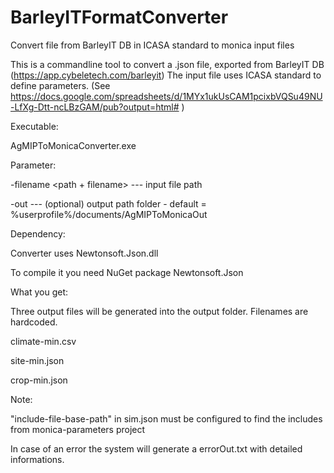 # BarleyITFormatConverter
Convert file from BarleyIT DB in ICASA standard to monica input files

This is a commandline tool to convert a .json file, exported from BarleyIT DB (https://app.cybeletech.com/barleyit)
The input file uses ICASA standard to define parameters. (See
https://docs.google.com/spreadsheets/d/1MYx1ukUsCAM1pcixbVQSu49NU-LfXg-Dtt-ncLBzGAM/pub?output=html# )

Executable:

AgMIPToMonicaConverter.exe 

Parameter:

-filename <path + filename>  --- input file path

-out <path>                  --- (optional) output path folder - default = %userprofile%/documents/AgMIPToMonicaOut


Dependency:

Converter uses Newtonsoft.Json.dll

To compile it you need NuGet package Newtonsoft.Json

What you get:

Three output files will be generated into the output folder. 
Filenames are hardcoded.

climate-min.csv

site-min.json

crop-min.json

Note:

"include-file-base-path" in sim.json must be configured to find the includes from monica-parameters project  

In case of an error the system will generate a errorOut.txt with detailed informations. 
